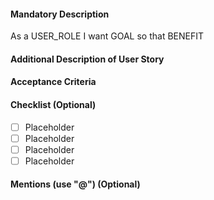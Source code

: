 #### Mandatory Description
As a USER_ROLE
I want GOAL
so that BENEFIT

#### Additional Description of User Story


#### Acceptance Criteria


#### Checklist (Optional)
- [ ] Placeholder
- [ ] Placeholder
- [ ] Placeholder
- [ ] Placeholder

#### Mentions (use "@") (Optional)
